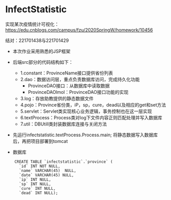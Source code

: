 # InfectStatistic
实现某次疫情统计可视化：https://edu.cnblogs.com/campus/fzu/2020SpringW/homework/10456

结对：221701438与221701429
+ 本次作业采用熟悉的JSP框架
+ 后端src部分的代码结构如下：
    + 1.constant：ProvinceName接口提供省份列表
    + 2.dao：数据访问层，重点负责数据库访问，完成持久化功能
        + ProvinceDAO接口：从数据库中读取数据
        + ProvinceDAOlmol：ProvinceDAO接口功能的实现
    + 3.log：存放助教提供的静态数据文件
    + 4.pojo：Province省份类，iP，sp，cure，dead以及相应的get和set方法
    + 5.servlet：Servlet类实现核心业务逻辑，事务控制也在这一层实现
    + 6.textProcess：Process类对log下文件内容正则匹配处理并写入数据库
    + 7.util：DBUtill类封装数据库连接与关闭方法
+ 先运行infectstatistic.textProcess.Process.main;
  将静态数据写入数据库后，再把项目部署到tomcat
  
+ 数据库
```
    CREATE TABLE `infectstatistic`.`province` (
      `id` INT NOT NULL,
      `name` VARCHAR(45)  NULL,
      `date` VARCHAR(45) NULL,
      `ip` INT NULL,
      `sp` INT NULL,
      `cure` INT NULL,
      `dead` INT NULL);
```
    
